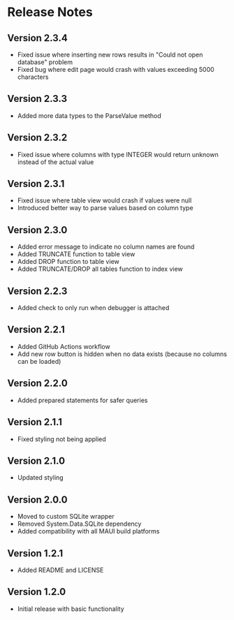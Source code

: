 # Release Notes

## Version 2.3.4

- Fixed issue where inserting new rows results in "Could not open database" problem
- Fixed bug where edit page would crash with values exceeding 5000 characters

## Version 2.3.3

- Added more data types to the ParseValue method

## Version 2.3.2

- Fixed issue where columns with type INTEGER would return unknown instead of the actual value

## Version 2.3.1

- Fixed issue where table view would crash if values were null
- Introduced better way to parse values based on column type

## Version 2.3.0

- Added error message to indicate no column names are found
- Added TRUNCATE function to table view
- Added DROP function to table view
- Added TRUNCATE/DROP all tables function to index view

## Version 2.2.3

- Added check to only run when debugger is attached

## Version 2.2.1

- Added GitHub Actions workflow
- Add new row button is hidden when no data exists (because no columns can be loaded)

## Version 2.2.0

- Added prepared statements for safer queries

## Version 2.1.1

- Fixed styling not being applied

## Version 2.1.0

- Updated styling

## Version 2.0.0

- Moved to custom SQLite wrapper
- Removed System.Data.SQLite dependency
- Added compatibility with all MAUI build platforms

## Version 1.2.1

- Added README and LICENSE

## Version 1.2.0

- Initial release with basic functionality
